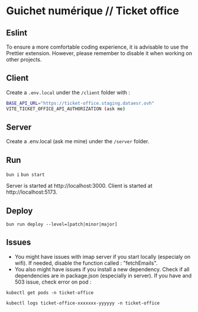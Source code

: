 # Guichet numérique // Ticket office

## Eslint

To ensure a more comfortable coding experience, it is advisable to use the Prettier extension. However, please remember to disable it when working on other projects.

## Client

Create a `.env.local` under the `/client` folder with :
```sh
BASE_API_URL="https://ticket-office.staging.dataesr.ovh"
VITE_TICKET_OFFICE_API_AUTHORIZATION (ask me)
```

## Server

Create a .env.local (ask me mine) under the `/server` folder.

## Run

`bun i`
`bun start`

Server is started at http://localhost:3000.
Client is started at http://localhost:5173.

## Deploy

`bun run deploy --level=[patch|minor|major]`

## Issues

- You might have issues with imap server if you start locally (especialy on wifi). If needed, disable the function called : "fetchEmails".
- You also might have issues if you install a new dependency. Check if all dependencies are in package.json (especially in server).
If you have and 503 issue, check error on pod :

`kubectl get pods -n ticket-office`

`kubectl logs ticket-office-xxxxxxx-yyyyyy -n ticket-office`

